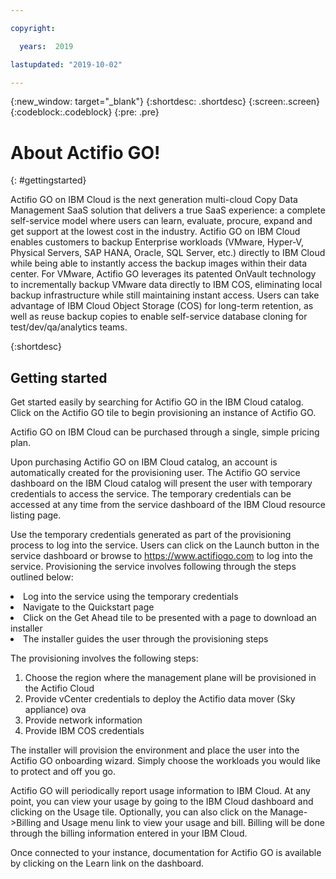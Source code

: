 ```yaml
---

copyright:

  years:  2019

lastupdated: "2019-10-02"

---
```



{:new_window: target="_blank"}
{:shortdesc: .shortdesc}
{:screen:.screen}
{:codeblock:.codeblock}
{:pre: .pre}

# About Actifio GO!
{: #gettingstarted}

Actifio GO on IBM Cloud is the next generation multi-cloud Copy Data Management SaaS solution that delivers a true SaaS experience: a complete self-service model where users can learn, evaluate, procure, expand and get support at the lowest cost in the industry. Actifio GO on IBM Cloud enables customers to backup Enterprise workloads (VMware, Hyper-V, Physical Servers, SAP HANA, Oracle, SQL Server, etc.)  directly to IBM Cloud while being able to instantly access the backup images within their data center. For VMware, Actifio GO leverages its patented OnVault technology to incrementally backup VMware data directly to IBM COS, eliminating local backup infrastructure while still maintaining instant access. Users can take advantage of IBM Cloud Object Storage (COS) for long-term retention, as well as reuse backup copies to enable self-service database cloning for test/dev/qa/analytics teams.

{:shortdesc}

## Getting started

Get started easily by searching for Actifio GO in the IBM Cloud catalog. Click on the Actifio GO tile to begin provisioning an instance of Actifio GO.

Actifio GO on IBM Cloud can be purchased through a single, simple pricing plan.

Upon purchasing Actifio GO on IBM Cloud catalog, an account is automatically created for the provisioning user. The Actifio GO service dashboard on the IBM Cloud catalog will present the user with temporary credentials to access the service. The temporary credentials can be accessed at any time from the service dashboard of the IBM Cloud resource listing page.

Use the temporary credentials generated as part of the provisioning process to log into the service. Users can click on the Launch button in the service dashboard or browse to https://www.actifiogo.com to log into the service. Provisioning the service involves following through the steps outlined below:

<li>Log into the service using the temporary credentials
<li> Navigate to the Quickstart page
<li> Click on the Get Ahead tile to be presented with a page to download an installer
<li> The installer guides the user through the provisioning steps


The provisioning involves the following steps:

1. Choose the region where the management plane will be provisioned in the Actifio Cloud
2. Provide vCenter credentials to deploy the Actifio data mover (Sky appliance) ova
3. Provide network information 
4. Provide IBM COS credentials

The installer will provision the environment and place the user into the Actifio GO onboarding wizard. Simply choose the workloads you would like to protect and off you go.

Actifio GO will periodically report usage information to IBM Cloud. At any point, you can view your usage by going to the IBM Cloud dashboard and clicking on the Usage tile. Optionally, you can also click on the Manage->Billing and Usage menu link to view your usage and bill. Billing will be done through the billing information entered in your IBM Cloud.

Once connected to your instance, documentation for Actifio GO is available by clicking on the Learn link on the dashboard.

